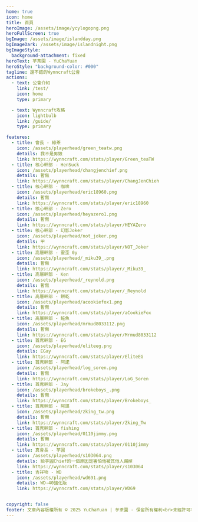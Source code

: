 ```yaml
---
home: true
icon: home
title: 首頁
heroImage: /assets/image/ycylogopng.png
heroFullScreen: true
bgImage: /assets/image/islandday.png
bgImageDark: /assets/image/islandnight.png
bgImageStyle:
  background-attachment: fixed
heroText: 芋茶園 - YuChaYuan
heroStyle: "background-color: #000"
tagline: 還不錯的Wynncraft公會
actions:
  - text: 公會介紹
    link: /test/
    icon: home
    type: primary

  - text: Wynncraft攻略
    icon: lightbulb
    link: /guide/
    type: primary

features:
  - title: 會長 - 綠茶
    icon: /assets/playerhead/green_teatw.png
    details: 我不是男娘
    link: https://wynncraft.com/stats/player/Green_teaTW
  - title: 核心幹部 - HenSuck
    icon: /assets/playerhead/changjenchief.png
    details: 暫無
    link: https://wynncraft.com/stats/player/ChangJenChieh
  - title: 核心幹部 - 咖啡
    icon: /assets/playerhead/eric18960.png
    details: 暫無
    link: https://wynncraft.com/stats/player/eric18960
  - title: 核心幹部 - Zero
    icon: /assets/playerhead/heyazero1.png
    details: 暫無
    link: https://wynncraft.com/stats/player/HEYAZero
  - title: 核心幹部 - 幻影Joker
    icon: /assets/playerhead/not_joker.png
    details: 甲
    link: https://wynncraft.com/stats/player/NOT_Joker
  - title: 高層幹部 - 靈歪 0y
    icon: /assets/playerhead/_miku39_.png
    details: 暫無
    link: https://wynncraft.com/stats/player/_Miku39_
  - title: 高層幹部 - Ken
    icon: /assets/playerhead/_reynold.png
    details: 暫無
    link: https://wynncraft.com/stats/player/_Reynold
  - title: 高層幹部 - 餅乾
    icon: /assets/playerhead/acookiefox1.png
    details: 暫無
    link: https://wynncraft.com/stats/player/aCookieFox
  - title: 高層幹部 - 鮭魚
    icon: /assets/playerhead/mrmud8033112.png
    details: 暫無
    link: https://wynncraft.com/stats/player/Mrmud8033112
  - title: 首席幹部 - EG
    icon: /assets/playerhead/eliteeg.png
    details: EGay
    link: https://wynncraft.com/stats/player/EliteEG
  - title: 首席幹部 - 阿諾
    icon: /assets/playerhead/log_soren.png
    details: 暫無
    link: https://wynncraft.com/stats/player/LoG_Soren
  - title: 首席幹部 - Jay
    icon: /assets/playerhead/brokeboys_.png
    details: 暫無
    link: https://wynncraft.com/stats/player/Brokeboys_
  - title: 首席幹部 - 阿謀
    icon: /assets/playerhead/zking_tw.png
    details: 暫無
    link: https://wynncraft.com/stats/player/Zking_Tw
  - title: 首席幹部 - fishing
    icon: /assets/playerhead/0110jimmy.png
    details: 暫無
    link: https://wynncraft.com/stats/player/0110jimmy
  - title: 真會長 - 芋圓
    icon: /assets/playerhead/s103064.png
    details: 給芋圓Chief的一個原因是害怕他被其他人踢掉
    link: https://wynncraft.com/stats/player/s103064
  - title: 吉祥物 - WD
    icon: /assets/playerhead/wd691.png
    details: WD-40強化版
    link: https://wynncraft.com/stats/player/WD69


copyright: false
footer: 文章內容版權所有 © 2025 YuChaYuan | 芋茶園 - 保留所有權利<br>未經許可不得轉載或使用本站文章內容<br>MIT Licensed | Copyright © 2019-present Mr.Hope
---
```

